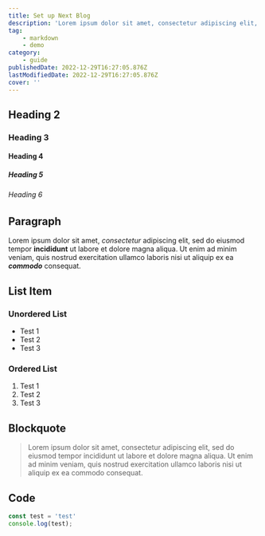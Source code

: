 ```yaml
---
title: Set up Next Blog
description: 'Lorem ipsum dolor sit amet, consectetur adipiscing elit, sed do eiusmod tempor incididunt ut labore et dolore magna aliqua. Ut enim ad minim veniam, quis nostrud exercitation ullamco laboris nisi ut aliquip ex ea commodo consequat.'
tag:
    - markdown
    - demo
category:
    - guide
publishedDate: 2022-12-29T16:27:05.876Z
lastModifiedDate: 2022-12-29T16:27:05.876Z
cover: ''
---
```


## Heading 2

### Heading 3

#### Heading 4

##### Heading 5

###### Heading 6

## Paragraph

Lorem ipsum dolor sit amet, *consectetur* adipiscing elit, sed do eiusmod tempor **incididunt** ut labore et dolore magna aliqua. Ut enim ad minim veniam, quis nostrud exercitation ullamco laboris nisi ut aliquip ex ea ***commodo*** consequat.

## List Item

### Unordered List

- Test 1
- Test 2
- Test 3

### Ordered List

1. Test 1
2. Test 2
3. Test 3

## Blockquote

> Lorem ipsum dolor sit amet, consectetur adipiscing elit, sed do eiusmod tempor incididunt ut labore et dolore magna aliqua. Ut enim ad minim veniam, quis nostrud exercitation ullamco laboris nisi ut aliquip ex ea commodo consequat.

## Code

```js
const test = 'test'
console.log(test);
```
